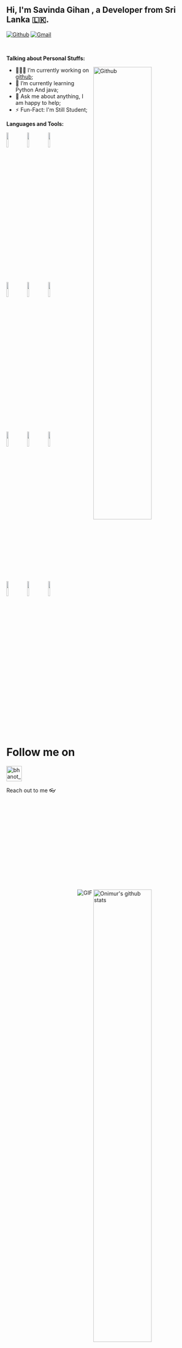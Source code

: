 <!-- Your title -->
## Hi, I'm Savinda Gihan , a Developer from Sri Lanka 🇱🇰.

<!-- Your badges
You can use the website to generate badges: https://shields.io/
-->

[![Github](https://img.shields.io/badge/-Github-000?style=flat&logo=Github&logoColor=white)](https://github.com/Savinda12)
[![Gmail](https://img.shields.io/badge/-Gmail-c14438?style=flat&logo=Gmail&logoColor=white)](htttps://gmail.com/savindagihan63@gmail.com)

&nbsp;

<!-- Talking about you -->
**Talking about Personal Stuffs:**

<!-- Any image aligned to the right. Beware the width -->
<img width="55%" align="right" alt="Github" src="https://raw.githubusercontent.com/onimur/.github/master/.resources/git-header.svg" />

- 👨🏽‍💻 I’m currently working on [github](https://github.com/Savinda12);
- 🌱 I’m currently learning Python And java; 
- 💬 Ask me about anything, I am happy to help;
- ⚡️ Fun-Fact: I'm Still Student;

**Languages and Tools:** 

<!-- Your github readme stats
You can use this api: https://github.com/anuraghazra/github-readme-stats
-->
<p>
  <a href="https://github.com/Savinda12/handle-path-oz">
    <img width="55%" align="right" alt="Onimur's github stats" src="https://github-readme-stats.vercel.app/api?username=Savinda12&show_icons=true&hide_border=true" />
  </a>
  
  <!-- Your languages and tools. Be careful with the alignment. 
  You can use this sites to get logos: https://www.vectorlogo.zone or https://simpleicons.org/
  -->
  <code><img width="10%" src="https://www.vectorlogo.zone/logos/java/java-ar21.svg"></code>
  <code><img width="10%" src="https://www.vectorlogo.zone/logos/kotlinlang/kotlinlang-ar21.svg"></code>
  <code><img width="10%" src="https://www.vectorlogo.zone/logos/android/android-ar21.svg"></code>
  <br />
  <code><img width="10%" src="https://www.vectorlogo.zone/logos/gradle/gradle-ar21.svg"></code>
  <code><img width="10%" src="https://www.vectorlogo.zone/logos/circleci/circleci-ar21.svg"></code>
  <code><img width="10%" src="https://www.vectorlogo.zone/logos/json/json-ar21.svg"></code>
  <br />
  <code><img width="10%" src="https://www.vectorlogo.zone/logos/mysql/mysql-ar21.svg"></code>
  <code><img width="10%" src="https://www.vectorlogo.zone/logos/sqlite/sqlite-ar21.svg"></code>
  <code><img width="10%" src="https://www.vectorlogo.zone/logos/firebase/firebase-ar21.svg"></code>
  <br />
  <code><img width="10%" src="https://www.vectorlogo.zone/logos/git-scm/git-scm-ar21.svg"></code>
  <code><img width="10%" src="https://www.vectorlogo.zone/logos/yaml/yaml-ar21.svg"></code>
  <code><img width="10%" src="https://www.vectorlogo.zone/logos/gnu_bash/gnu_bash-ar21.svg"></code>
</p>

<img align="right" alt="GIF" src="https://i.pinimg.com/originals/e4/26/70/e426702edf874b181aced1e2fa5c6cde.gif" />



# Follow me on

<p align="left">
<a href="https://t.me/IM_XD" target="blank"><img align="center" src="https://upload-icon.s3.us-east-2.amazonaws.com/uploads/icons/png/1766858341556105723-512.png" alt="bhanot_kushal" height="40" width="40" /></a> &nbsp;&nbsp;



Reach out to me 👓

|  <a href="https://t.me/IM_XD/"><img src="https://telegra.ph/file/8d42df9f3324809af495d.jpg" width="150px" height="150px" /></a> |
|:---------------------------------------------------------------------------------------------------------------------------------------: |
|       **[Savinda Gihan](https://t.me/IM_XD)**                                                                                |
|
📊 **Weekly development breakdown**
<!--START_SECTION:waka-->
```text
Javascript  4 hrs 32 mins       █████████░░░░░░░░░░░░░░░░   35.69 
Python      2 hrs 50 mins       █████░░░░░░░░░░░░░░░░░░░░   22.32 
Html        1 hr 10 mins        ██░░░░░░░░░░░░░░░░░░░░░░░   9.17 
Dart        1 hr 5 mins         ██░░░░░░░░░░░░░░░░░░░░░░░   8.61 


